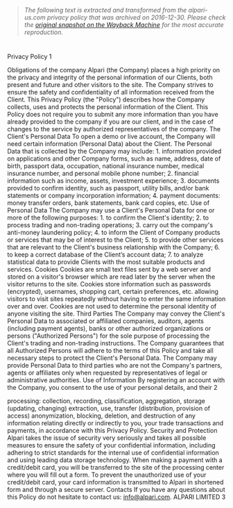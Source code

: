 > *The following text is extracted and transformed from the alpari-us.com privacy policy that was archived on 2016-12-30. Please check the [original snapshot on the Wayback Machine](https://web.archive.org/web/20161230120341id_/http%3A//alpari.com/data/docs/regulations/privacy_and_refund_policy_en.pdf) for the most accurate reproduction.*

# 

Privacy Policy
              1


Obligations of the company
Alpari (the Company) places a high priority on the privacy and integrity of the personal information of our
Clients, both present and future and other visitors to the site. The Company strives to ensure the safety and
confidentiality of all information received from the Client. This Privacy Policy (the "Policy") describes how
the Company collects, uses and protects the personal information of the Client. This Policy does not require
you to submit any more information than you have already provided to the company if you are our client,
and in the case of changes to the service by authorized representatives of the company.
The Client's Personal Data
To open a demo or live account, the Company will need certain information (Personal Data) about the
Client.
The Personal Data that is collected by the Company may include:
    1. information provided on applications and other Company forms, such as name, address, date of
          birth, passport data, occupation, national insurance number, medical insurance number, and
          personal mobile phone number;
    2. financial information such as income, assets, investment experience;
    3. documents provided to confirm identity, such as passport, utility bills, and/or bank statements or
          company incorporation information;
    4. payment documents: money transfer orders, bank statements, bank card copies, etc.
Use of Personal Data
The Company may use a Client's Personal Data for one or more of the following purposes:
    1.    to confirm the Client's identity;
    2.    to process trading and non-trading operations;
    3.    carry out the company's anti-money laundering policy;
    4.    to inform the Client of Company products or services that may be of interest to the Client;
    5.    to provide other services that are relevant to the Client's business relationship with the Company;
    6.    to keep a correct database of the Client’s account data;
    7.    to analyze statistical data to provide Clients with the most suitable products and services.
Cookies
Cookies are small text files sent by a web server and stored on a visitor's browser which are read later by the
server when the visitor returns to the site. Cookies store information such as passwords (encrypted),
usernames, shopping cart, certain preferences, etc. allowing visitors to visit sites repeatedly without having
to enter the same information over and over. Cookies are not used to determine the personal identity of
anyone visiting the site.
Third Parties
The Company may convey the Client's Personal Data to associated or affiliated companies, auditors, agents
(including payment agents), banks or other authorized organizations or persons ("Authorized Persons") for
the sole purpose of processing the Client's trading and non-trading instructions. The Company guarantees
that all Authorized Persons will adhere to the terms of this Policy and take all necessary steps to protect the
Client's Personal Data. The Company may provide Personal Data to third parties who are not the Company's
partners, agents or affiliates only when requested by representatives of legal or administrative authorities.
Use of Information
By registering an account with the Company, you consent to the use of your personal details, and their
                                                                                                                2


processing: collection, recording, classification, aggregation, storage (updating, changing) extraction, use,
transfer (distribution, provision of access) anonymization, blocking, deletion, and destruction of any
information relating directly or indirectly to you, your trade transactions and payments, in accordance with
this Privacy Policy.
Security and Protection
Alpari takes the issue of security very seriously and takes all possible measures to ensure the safety of your
confidential information, including adhering to strict standards for the internal use of confidential
information and using leading data storage technology. When making a payment with a credit/debit card,
you will be transferred to the site of the processing center where you will fill out a form. To prevent the
unauthorized use of your credit/debit card, your card information is transmitted to Alpari in shortened form
and through a secure server.
Contacts
If you have any questions about this Policy do not hesitate to contact us: info@alpari.com.
ALPARI LIMITED
                                                                                                               3
